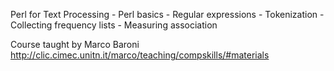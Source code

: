 Perl for Text Processing - Perl basics - Regular expressions - Tokenization - Collecting frequency lists - Measuring association

Course taught by Marco Baroni http://clic.cimec.unitn.it/marco/teaching/compskills/#materials
